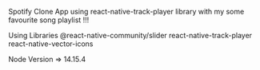 Spotify Clone App using react-native-track-player library with my some favourite song playlist !!!

Using Libraries
  @react-native-community/slider
  react-native-track-player
  react-native-vector-icons

Node Version => 14.15.4
